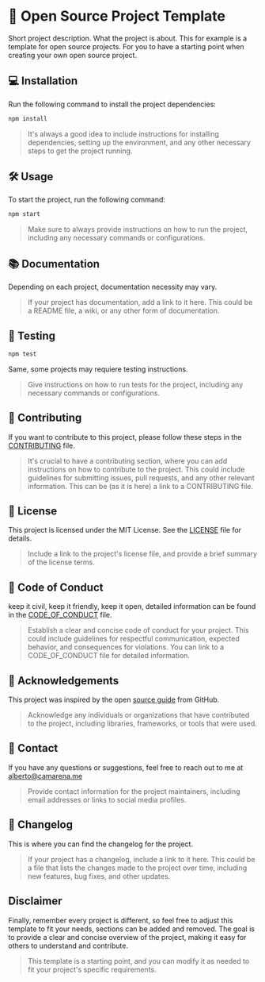 # 🧠 Open Source Project Template

Short project description. What the project is about. This for example is a template for open source projects. For you to have a starting point when creating your own open source project.

## 💻 Installation

Run the following command to install the project dependencies:

```bash
npm install
```

> It's always a good idea to include instructions for installing dependencies, setting up the environment, and any other necessary steps to get the project running.

## 🛠️ Usage

To start the project, run the following command:

```bash
npm start
```

> Make sure to always provide instructions on how to run the project, including any necessary commands or configurations.

## 📚 Documentation

Depending on each project, documentation necessity may vary.
> If your project has documentation, add a link to it here. This could be a README file, a wiki, or any other form of documentation.

## 🧪 Testing

```bash
npm test
```

Same, some projects may requiere testing instructions.
> Give instructions on how to run tests for the project, including any necessary commands or configurations.

## 🤝 Contributing

If you want to contribute to this project, please follow these steps in the [CONTRIBUTING](.github/CONTRIBUTING.md) file.
> It's crucial to have a contributing section, where you can add instructions on how to contribute to the project. This could include guidelines for submitting issues, pull requests, and any other relevant information. This can be (as it is here) a link to a CONTRIBUTING file.

## 📄 License

This project is licensed under the MIT License. See the [LICENSE](./LICENSE) file for details.
> Include a link to the project's license file, and provide a brief summary of the license terms.

## 📜 Code of Conduct

keep it civil, keep it friendly, keep it open, detailed information can be found in the [CODE_OF_CONDUCT](.github/CODE_OF_CONDUCT.md) file. 
> Establish a clear and concise code of conduct for your project. This could include guidelines for respectful communication, expected behavior, and consequences for violations. You can link to a CODE_OF_CONDUCT file for detailed information.

## 🙏 Acknowledgements

This project was inspired by the open [source guide](https://opensource.guide/) from GitHub.
> Acknowledge any individuals or organizations that have contributed to the project, including libraries, frameworks, or tools that were used.

## 📧 Contact

If you have any questions or suggestions, feel free to reach out to me at <alberto@camarena.me>
> Provide contact information for the project maintainers, including email addresses or links to social media profiles.

## 📝 Changelog

This is where you can find the changelog for the project.
> If your project has a changelog, include a link to it here. This could be a file that lists the changes made to the project over time, including new features, bug fixes, and other updates.

## Disclaimer

Finally, remember every project is different, so feel free to adjust this template to fit your needs,  sections can be added and removed. The goal is to provide a clear and concise overview of the project, making it easy for others to understand and contribute.
> This template is a starting point, and you can modify it as needed to fit your project's specific requirements.
